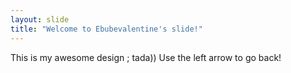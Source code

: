 ```yaml
---
layout: slide
title: "Welcome to Ebubevalentine's slide!"
---
```

This is my awesome design ; tada))
Use the left arrow to go back!
